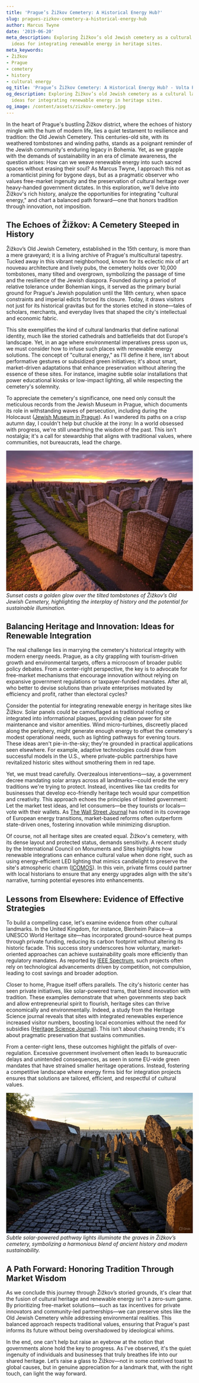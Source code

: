```yaml
---
title: 'Prague’s Žižkov Cemetery: A Historical Energy Hub?'
slug: pragues-zizkov-cemetery-a-historical-energy-hub
author: Marcus Twyne
date: '2019-06-20'
meta_description: Exploring Žižkov’s old Jewish cemetery as a cultural landmark, with
  ideas for integrating renewable energy in heritage sites.
meta_keywords:
- Žižkov
- Prague
- cemetery
- history
- cultural energy
og_title: 'Prague’s Žižkov Cemetery: A Historical Energy Hub? - Volta Powers'
og_description: Exploring Žižkov’s old Jewish cemetery as a cultural landmark, with
  ideas for integrating renewable energy in heritage sites.
og_image: /content/assets/zizkov-cemetery.jpg
---
```


In the heart of Prague's bustling Žižkov district, where the echoes of history mingle with the hum of modern life, lies a quiet testament to resilience and tradition: the Old Jewish Cemetery. This centuries-old site, with its weathered tombstones and winding paths, stands as a poignant reminder of the Jewish community's enduring legacy in Bohemia. Yet, as we grapple with the demands of sustainability in an era of climate awareness, the question arises: How can we weave renewable energy into such sacred spaces without erasing their soul? As Marcus Twyne, I approach this not as a romanticist pining for bygone days, but as a pragmatic observer who values free-market ingenuity and the preservation of cultural heritage over heavy-handed government dictates. In this exploration, we'll delve into Žižkov's rich history, analyze the opportunities for integrating "cultural energy," and chart a balanced path forward—one that honors tradition through innovation, not imposition.

## The Echoes of Žižkov: A Cemetery Steeped in History

Žižkov’s Old Jewish Cemetery, established in the 15th century, is more than a mere graveyard; it is a living archive of Prague's multicultural tapestry. Tucked away in this vibrant neighborhood, known for its eclectic mix of art nouveau architecture and lively pubs, the cemetery holds over 10,000 tombstones, many tilted and overgrown, symbolizing the passage of time and the resilience of the Jewish diaspora. Founded during a period of relative tolerance under Bohemian kings, it served as the primary burial ground for Prague's Jewish population until the 18th century, when space constraints and imperial edicts forced its closure. Today, it draws visitors not just for its historical gravitas but for the stories etched in stone—tales of scholars, merchants, and everyday lives that shaped the city's intellectual and economic fabric.

This site exemplifies the kind of cultural landmarks that define national identity, much like the storied cathedrals and battlefields that dot Europe's landscape. Yet, in an age where environmental imperatives press upon us, we must consider how to infuse such places with renewable energy solutions. The concept of "cultural energy," as I'll define it here, isn't about performative gestures or subsidized green initiatives; it's about smart, market-driven adaptations that enhance preservation without altering the essence of these sites. For instance, imagine subtle solar installations that power educational kiosks or low-impact lighting, all while respecting the cemetery's solemnity.

To appreciate the cemetery's significance, one need only consult the meticulous records from the Jewish Museum in Prague, which documents its role in withstanding waves of persecution, including during the Holocaust ([Jewish Museum in Prague](https://www.jewishmuseum.cz)). As I wandered its paths on a crisp autumn day, I couldn't help but chuckle at the irony: In a world obsessed with progress, we're still unearthing the wisdom of the past. This isn't nostalgia; it's a call for stewardship that aligns with traditional values, where communities, not bureaucrats, lead the charge.

![Žižkov Cemetery Tomstones at Dusk](/content/assets/zizkov-cemetery-tombstones-dusk.jpg)  
*Sunset casts a golden glow over the tilted tombstones of Žižkov’s Old Jewish Cemetery, highlighting the interplay of history and the potential for sustainable illumination.*

## Balancing Heritage and Innovation: Ideas for Renewable Integration

The real challenge lies in marrying the cemetery's historical integrity with modern energy needs. Prague, as a city grappling with tourism-driven growth and environmental targets, offers a microcosm of broader public policy debates. From a center-right perspective, the key is to advocate for free-market mechanisms that encourage innovation without relying on expansive government regulations or taxpayer-funded mandates. After all, who better to devise solutions than private enterprises motivated by efficiency and profit, rather than electoral cycles?

Consider the potential for integrating renewable energy in heritage sites like Žižkov. Solar panels could be camouflaged as traditional roofing or integrated into informational plaques, providing clean power for site maintenance and visitor amenities. Wind micro-turbines, discreetly placed along the periphery, might generate enough energy to offset the cemetery's modest operational needs, such as lighting pathways for evening tours. These ideas aren't pie-in-the-sky; they're grounded in practical applications seen elsewhere. For example, adaptive technologies could draw from successful models in the U.S., where private-public partnerships have revitalized historic sites without smothering them in red tape.

Yet, we must tread carefully. Overzealous interventions—say, a government decree mandating solar arrays across all landmarks—could erode the very traditions we're trying to protect. Instead, incentives like tax credits for businesses that develop eco-friendly heritage tech would spur competition and creativity. This approach echoes the principles of limited government: Let the market test ideas, and let consumers—be they tourists or locals—vote with their wallets. As [The Wall Street Journal](https://www.wsj.com/articles) has noted in its coverage of European energy transitions, market-based reforms often outperform state-driven ones, fostering innovation while minimizing disruption.

Of course, not all heritage sites are created equal. Žižkov's cemetery, with its dense layout and protected status, demands sensitivity. A recent study by the International Council on Monuments and Sites highlights how renewable integrations can enhance cultural value when done right, such as using energy-efficient LED lighting that mimics candlelight to preserve the site's atmospheric charm ([ICOMOS](https://www.icomos.org)). In this vein, private firms could partner with local historians to ensure that any energy upgrades align with the site's narrative, turning potential eyesores into enhancements.

## Lessons from Elsewhere: Evidence of Effective Strategies

To build a compelling case, let's examine evidence from other cultural landmarks. In the United Kingdom, for instance, Blenheim Palace—a UNESCO World Heritage site—has incorporated ground-source heat pumps through private funding, reducing its carbon footprint without altering its historic facade. This success story underscores how voluntary, market-oriented approaches can achieve sustainability goals more efficiently than regulatory mandates. As reported by [IEEE Spectrum](https://spectrum.ieee.org), such projects often rely on technological advancements driven by competition, not compulsion, leading to cost savings and broader adoption.

Closer to home, Prague itself offers parallels. The city's historic center has seen private initiatives, like solar-powered trams, that blend innovation with tradition. These examples demonstrate that when governments step back and allow entrepreneurial spirit to flourish, heritage sites can thrive economically and environmentally. Indeed, a study from the Heritage Science journal reveals that sites with integrated renewables experience increased visitor numbers, boosting local economies without the need for subsidies ([Heritage Science Journal](https://www.heritage-science-journal.com)). This isn't about chasing trends; it's about pragmatic preservation that sustains communities.

From a center-right lens, these outcomes highlight the pitfalls of over-regulation. Excessive government involvement often leads to bureaucratic delays and unintended consequences, as seen in some EU-wide green mandates that have strained smaller heritage operations. Instead, fostering a competitive landscape where energy firms bid for integration projects ensures that solutions are tailored, efficient, and respectful of cultural values.

![Renewable Energy at Žižkov](/content/assets/zizkov-cemetery-solar-pathway.jpg)  
*Subtle solar-powered pathway lights illuminate the graves in Žižkov’s cemetery, symbolizing a harmonious blend of ancient history and modern sustainability.*

## A Path Forward: Honoring Tradition Through Market Wisdom

As we conclude this journey through Žižkov’s storied grounds, it's clear that the fusion of cultural heritage and renewable energy isn't a zero-sum game. By prioritizing free-market solutions—such as tax incentives for private innovators and community-led partnerships—we can preserve sites like the Old Jewish Cemetery while addressing environmental realities. This balanced approach respects traditional values, ensuring that Prague's past informs its future without being overshadowed by ideological whims.

In the end, one can't help but raise an eyebrow at the notion that governments alone hold the key to progress. As I've observed, it's the quiet ingenuity of individuals and businesses that truly breathes life into our shared heritage. Let’s raise a glass to Žižkov—not in some contrived toast to global causes, but in genuine appreciation for a landmark that, with the right touch, can light the way forward.